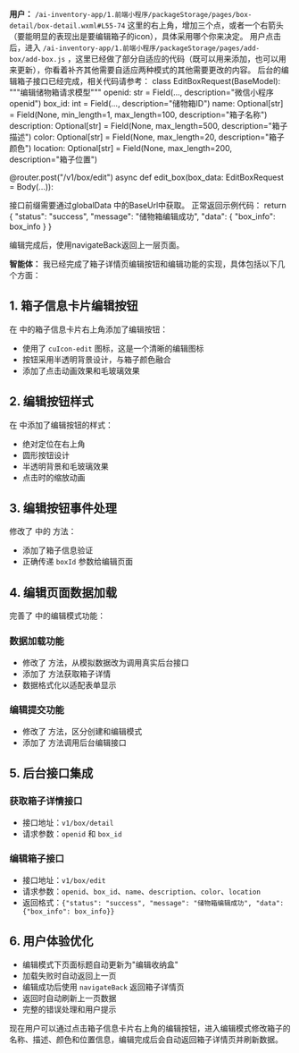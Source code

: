 **用户：** 
`/ai-inventory-app/1.前端小程序/packageStorage/pages/box-detail/box-detail.wxml#L55-74` 这里的右上角，增加三个点，或者一个右箭头（要能明显的表现出是要编辑箱子的icon），具体采用哪个你来决定。
 用户点击后，进入 `/ai-inventory-app/1.前端小程序/packageStorage/pages/add-box/add-box.js` ，这里已经做了部分自适应的代码（既可以用来添加，也可以用来更新），你看着补齐其他需要自适应两种模式的其他需要更改的内容。
 后台的编辑箱子接口已经完成，相关代码请参考： 
 class EditBoxRequest(BaseModel): 
     """编辑储物箱请求模型""" 
     openid: str = Field(..., description="微信小程序openid") 
     box_id: int = Field(..., description="储物箱ID") 
     name: Optional[str] = Field(None, min_length=1, max_length=100, description="箱子名称") 
     description: Optional[str] = Field(None, max_length=500, description="箱子描述") 
     color: Optional[str] = Field(None, max_length=20, description="箱子颜色") 
     location: Optional[str] = Field(None, max_length=200, description="箱子位置") 
 
 @router.post("/v1/box/edit") 
 async def edit_box(box_data: EditBoxRequest = Body(...)): 
 
 接口前缀需要通过globalData 中的BaseUrl中获取。 
 正常返回示例代码： 
         return { 
             "status": "success", 
             "message": "储物箱编辑成功", 
             "data": { 
                 "box_info": box_info 
             } 
         } 
 
 编辑完成后，使用navigateBack返回上一层页面。

**智能体：** 
我已经完成了箱子详情页编辑按钮和编辑功能的实现，具体包括以下几个方面：

## 1. 箱子信息卡片编辑按钮

在 <mcfile name="box-detail.wxml" path="/ai-inventory-app/1.前端小程序/packageStorage/pages/box-detail/box-detail.wxml"></mcfile> 中的箱子信息卡片右上角添加了编辑按钮：

- 使用了 `cuIcon-edit` 图标，这是一个清晰的编辑图标
- 按钮采用半透明背景设计，与箱子颜色融合
- 添加了点击动画效果和毛玻璃效果

## 2. 编辑按钮样式

在 <mcfile name="box-detail.wxss" path="/ai-inventory-app/1.前端小程序/packageStorage/pages/box-detail/box-detail.wxss"></mcfile> 中添加了编辑按钮的样式：

- 绝对定位在右上角
- 圆形按钮设计
- 半透明背景和毛玻璃效果
- 点击时的缩放动画

## 3. 编辑按钮事件处理

修改了 <mcfile name="box-detail.js" path="/ai-inventory-app/1.前端小程序/packageStorage/pages/box-detail/box-detail.js"></mcfile> 中的 <mcsymbol name="onEditBox" filename="box-detail.js" path="/ai-inventory-app/1.前端小程序/packageStorage/pages/box-detail/box-detail.js" startline="348" type="function"></mcsymbol> 方法：

- 添加了箱子信息验证
- 正确传递 `boxId` 参数给编辑页面

## 4. 编辑页面数据加载

完善了 <mcfile name="add-box.js" path="/ai-inventory-app/1.前端小程序/packageStorage/pages/add-box/add-box.js"></mcfile> 中的编辑模式功能：

### 数据加载功能
- 修改了 <mcsymbol name="loadBoxData" filename="add-box.js" path="/ai-inventory-app/1.前端小程序/packageStorage/pages/add-box/add-box.js" startline="53" type="function"></mcsymbol> 方法，从模拟数据改为调用真实后台接口
- 添加了 <mcsymbol name="requestBoxDetail" filename="add-box.js" path="/ai-inventory-app/1.前端小程序/packageStorage/pages/add-box/add-box.js" startline="361" type="function"></mcsymbol> 方法获取箱子详情
- 数据格式化以适配表单显示

### 编辑提交功能
- 修改了 <mcsymbol name="onSubmit" filename="add-box.js" path="/ai-inventory-app/1.前端小程序/packageStorage/pages/add-box/add-box.js" startline="172" type="function"></mcsymbol> 方法，区分创建和编辑模式
- 添加了 <mcsymbol name="editBox" filename="add-box.js" path="/ai-inventory-app/1.前端小程序/packageStorage/pages/add-box/add-box.js" startline="392" type="function"></mcsymbol> 方法调用后台编辑接口

## 5. 后台接口集成

### 获取箱子详情接口
- 接口地址：`v1/box/detail`
- 请求参数：`openid` 和 `box_id`

### 编辑箱子接口
- 接口地址：`v1/box/edit`
- 请求参数：`openid`、`box_id`、`name`、`description`、`color`、`location`
- 返回格式：`{"status": "success", "message": "储物箱编辑成功", "data": {"box_info": box_info}}`

## 6. 用户体验优化

- 编辑模式下页面标题自动更新为"编辑收纳盒"
- 加载失败时自动返回上一页
- 编辑成功后使用 `navigateBack` 返回箱子详情页
- 返回时自动刷新上一页数据
- 完整的错误处理和用户提示

现在用户可以通过点击箱子信息卡片右上角的编辑按钮，进入编辑模式修改箱子的名称、描述、颜色和位置信息，编辑完成后会自动返回箱子详情页并刷新数据。